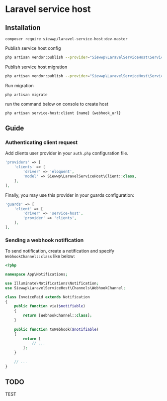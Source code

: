 # Laravel service host

## Installation

```
composer require siewwp/laravel-service-host:dev-master
```

Publish service host config 
``` bash
php artisan vendor:publish --provider="Siewwp\LaravelServiceHost\ServiceHostServiceProvider" --tag="config"
```

Publish service host migration
``` bash
php artisan vendor:publish --provider="Siewwp\LaravelServiceHost\ServiceHostServiceProvider" --tag="migrations"
```

Run migration

```
php artisan migrate
```

run the command below on console to create host 

```
php artisan service-host:client {name} {webhook_url}
```


## Guide


### Authenticating client request

Add clients user provider in your `auth.php` configuration file.

```php
'providers' => [
    'clients' => [
        'driver' => 'eloquent',
        'model' => Siewwp\LaravelServiceHost\Client::class,
    ],
],
```

Finally, you may use this provider in your guards configuration:

```php
'guards' => [
    'client' => [
        'driver' => 'service-host',
        'provider' => 'clients',
    ],
],
```


### Sending a webhook notification

To send notification, create a notification and specify `WebhookChannel::class` like below:

```php
<?php

namespace App\Notifications;

use Illuminate\Notifications\Notification;
use Siewwp\LaravelServiceHost\Channels\WebhookChannel;

class InvoicePaid extends Notification
{
    public function via($notifiable)
    {
        return [WebhookChannel::class];
    }
    
    public function toWebhook($notifiable)
    {
        return [
            // ...
        ];
    }
    
    // ...
}
```

## TODO

TEST